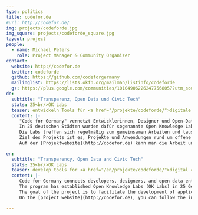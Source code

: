 ```yaml
---
type: politics
title: codefor.de
#url: http://codefor.de/
img: projects/codeforde.jpg
img_square: projects/codeforde_square.jpg
layout: project
people:
  - name: Michael Peters
    role: Project Manager & Community Organizer
contact:
  website: http://codefor.de
  twitter: codeforde
  github: https://github.com/codeforgermany
  mailinglist: https://lists.okfn.org/mailman/listinfo/codeforde
  g+: https://plus.google.com/communities/101049062262477568057?utm_source=chrome_ntp_icon&utm_medium=chrome_app&utm_campaign=chrome
de:
  subtitle: "Transparenz, Open Data und Civic Tech"
  stats: 25<br/>OK Labs
  teaser: entwickeln Tools für <a href="/projekte/codeforde/">digitale Städte</a> in ganz Deutschland.
  content: |-
     "Code for Germany" vernetzt Entwicklerinnen, Designer und Open-Data-Interessierte in ganz Deutschland.
     In 25 deutschen Städten wurden dafür sogenannte Open Knowledge Labs (OK Labs) gegründet.
     Die Labs treffen sich regelmäßig zum gemeinsamen Arbeiten und tauschen sich mit Vertretern ihrer Stadt aus.
     Ziel des Projekts ist es, Projekte und Anwendungen rund um offene Daten zu fördern und dadurch Entwicklungen im Bereich Open Data weiter voranzutreiben.
     Auf der [Projektwebsite](http://codefor.de) kann man die Arbeit und Projekte der OK Labs verfolgen. Für das Projekt kooperieren wir mit [Code for America](http://www.codeforamerica.org/) und Google.

en:
  subtitle: "Transparency, Open Data and Civic Tech"
  stats: 25<br/>OK Labs
  teaser: develop tools for <a href="/en/projekte/codeforde/">digital cities</a> all over Germany.
  content: |-
     Code for Germany connects developers, designers, and open data enthusiasts from all over Germany.
     The program has established Open Knowledge Labs (OK Labs) in 25 German cities. These serve as meeting points for collaboration and exchange between local activists and city representatives.
     The goal of the project is to facilitate the development of applications and projects that use open data in order to further political participation and empowerment.
     On the [project website](http://codefor.de), you can follow the individual labs and their work. The project cooperates with [Code for America](http://www.codeforamerica.org/) and Google.

---
```

